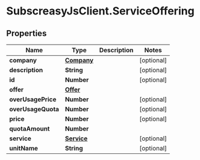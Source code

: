 # SubscreasyJsClient.ServiceOffering

## Properties
Name | Type | Description | Notes
------------ | ------------- | ------------- | -------------
**company** | [**Company**](Company.md) |  | [optional] 
**description** | **String** |  | [optional] 
**id** | **Number** |  | [optional] 
**offer** | [**Offer**](Offer.md) |  | 
**overUsagePrice** | **Number** |  | [optional] 
**overUsageQuota** | **Number** |  | [optional] 
**price** | **Number** |  | [optional] 
**quotaAmount** | **Number** |  | 
**service** | [**Service**](Service.md) |  | [optional] 
**unitName** | **String** |  | [optional] 



